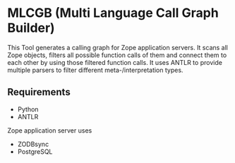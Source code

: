 # MLCGB (Multi Language Call Graph Builder)
This Tool generates a calling graph for Zope application servers. It scans all Zope objects, filters all possible function calls of them and connect them to each other by using those filtered function calls. It uses ANTLR to provide multiple parsers to filter different meta-/interpretation types.

## Requirements

- Python
- ANTLR

Zope application server uses 
- ZODBsync
- PostgreSQL
